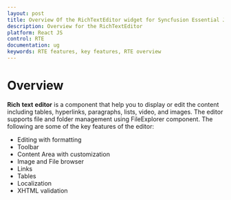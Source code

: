 ```yaml
---
layout: post
title: Overview Of the RichTextEditor widget for Syncfusion Essential JS
description: Overview for the RichTextEditor
platform: React JS
control: RTE
documentation: ug
keywords: RTE features, key features, RTE overview 
---
```

 
# Overview

**Rich** **text** **editor** is a component that help you to display or edit the content including tables, hyperlinks, paragraphs, lists, video, and images. The editor supports file and folder management using FileExplorer component. 
The following are some of the key features of the editor:

*	Editing with formatting
*	Toolbar
*	Content Area with customization
*	Image and File browser
*	Links
*	Tables
*	Localization
*	XHTML validation


